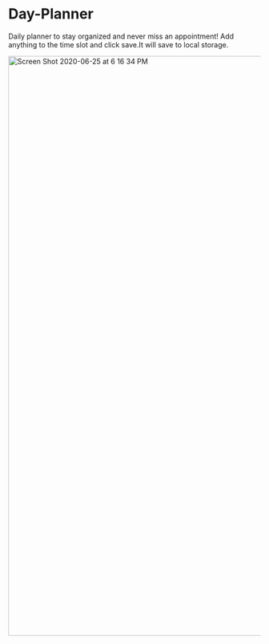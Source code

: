 # Day-Planner

Daily planner to stay organized and never miss an appointment! 
Add anything to the time slot and click save.It will save to local storage.

<img width="1155" alt="Screen Shot 2020-06-25 at 6 16 34 PM" src="https://user-images.githubusercontent.com/64607428/85801104-2a952a80-b710-11ea-91a2-6a3f173fdf53.png">
